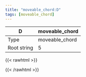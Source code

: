 ```yaml
---
title: "moveable_chord:D"
tags: [moveable_chord]
---
```


|D|moveable_chord|
|---|---|
|Type|moveable_chord|
|Root string|5|
{{< rawhtml >}}
<div class="container"></div>
<script>
const selector = '#container';
const chord = new ChordBox(selector);
chord.draw((new String("X5777X")));
</script>
{{< /rawhtml >}}
